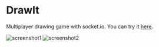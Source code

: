 # DrawIt
Multiplayer drawing game with socket.io. You can try it [here](https://draw-it.herokuapp.com).

![screenshot1](http://ilian-iliev.herokuapp.com/resources/draw_it1.jpg)
![screenshot2](http://ilian-iliev.herokuapp.com/resources/draw_it2.jpg)
